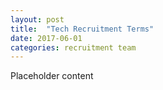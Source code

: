 ```yaml
---
layout: post
title:  "Tech Recruitment Terms"
date: 2017-06-01
categories: recruitment team
---
```



Placeholder content







